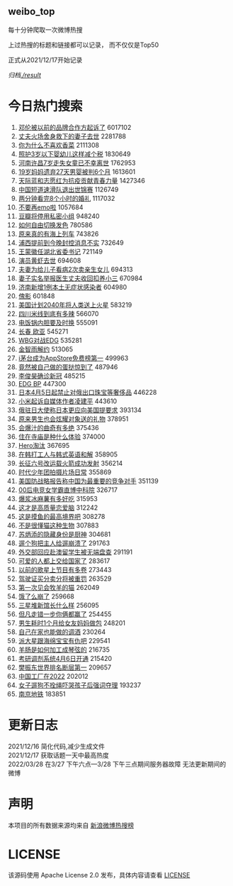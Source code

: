 weibo_top  
---
每十分钟爬取一次微博热搜  

上过热搜的标题和链接都可以记录， 而不仅仅是Top50

正式从2021/12/17开始记录  

*归档[./result](./result/)*

# 今日热门搜索  
1. [邓伦被以前的品牌合作方起诉了](https://s.weibo.com//weibo?q=%23%E9%82%93%E4%BC%A6%E8%A2%AB%E4%BB%A5%E5%89%8D%E7%9A%84%E5%93%81%E7%89%8C%E5%90%88%E4%BD%9C%E6%96%B9%E8%B5%B7%E8%AF%89%E4%BA%86%23&Refer=top) 6017102
2. [丈夫火场舍身救下的妻子去世](https://s.weibo.com//weibo?q=%23%E4%B8%88%E5%A4%AB%E7%81%AB%E5%9C%BA%E8%88%8D%E8%BA%AB%E6%95%91%E4%B8%8B%E7%9A%84%E5%A6%BB%E5%AD%90%E5%8E%BB%E4%B8%96%23&Refer=top) 2281788
3. [你为什么不喜欢香菜](https://s.weibo.com//weibo?q=%23%E4%BD%A0%E4%B8%BA%E4%BB%80%E4%B9%88%E4%B8%8D%E5%96%9C%E6%AC%A2%E9%A6%99%E8%8F%9C%23&Refer=top) 2111308
4. [照护3岁以下婴幼儿这样减个税](https://s.weibo.com//weibo?q=%23%E7%85%A7%E6%8A%A43%E5%B2%81%E4%BB%A5%E4%B8%8B%E5%A9%B4%E5%B9%BC%E5%84%BF%E8%BF%99%E6%A0%B7%E5%87%8F%E4%B8%AA%E7%A8%8E%23&Refer=top) 1830649
5. [河南许昌7岁走失女童已不幸离世](https://s.weibo.com//weibo?q=%23%E6%B2%B3%E5%8D%97%E8%AE%B8%E6%98%8C7%E5%B2%81%E8%B5%B0%E5%A4%B1%E5%A5%B3%E7%AB%A5%E5%B7%B2%E4%B8%8D%E5%B9%B8%E7%A6%BB%E4%B8%96%23&Refer=top) 1762953
6. [19岁妈妈遗弃27天男婴被判6个月](https://s.weibo.com//weibo?q=%2319%E5%B2%81%E5%A6%88%E5%A6%88%E9%81%97%E5%BC%8327%E5%A4%A9%E7%94%B7%E5%A9%B4%E8%A2%AB%E5%88%A46%E4%B8%AA%E6%9C%88%23&Refer=top) 1613601
7. [天际蓝和志愿红为抗疫贡献青春力量](https://s.weibo.com//weibo?q=%23%E5%A4%A9%E9%99%85%E8%93%9D%E5%92%8C%E5%BF%97%E6%84%BF%E7%BA%A2%E4%B8%BA%E6%8A%97%E7%96%AB%E8%B4%A1%E7%8C%AE%E9%9D%92%E6%98%A5%E5%8A%9B%E9%87%8F%23&Refer=top) 1427346
8. [中国短道速滑队退出世锦赛](https://s.weibo.com//weibo?q=%23%E4%B8%AD%E5%9B%BD%E7%9F%AD%E9%81%93%E9%80%9F%E6%BB%91%E9%98%9F%E9%80%80%E5%87%BA%E4%B8%96%E9%94%A6%E8%B5%9B%23&Refer=top) 1126749
9. [两分钟看完8个小时的婚礼](https://s.weibo.com//weibo?q=%23%E4%B8%A4%E5%88%86%E9%92%9F%E7%9C%8B%E5%AE%8C8%E4%B8%AA%E5%B0%8F%E6%97%B6%E7%9A%84%E5%A9%9A%E7%A4%BC%23&Refer=top) 1117032
10. [不要再emo啦](https://s.weibo.com//weibo?q=%23%E4%B8%8D%E8%A6%81%E5%86%8Demo%E5%95%A6%23&Refer=top) 1057684
11. [豆瓣将停用私密小组](https://s.weibo.com//weibo?q=%23%E8%B1%86%E7%93%A3%E5%B0%86%E5%81%9C%E7%94%A8%E7%A7%81%E5%AF%86%E5%B0%8F%E7%BB%84%23&Refer=top) 948240
12. [如何自由切换发色](https://s.weibo.com//weibo?q=%23%E5%A6%82%E4%BD%95%E8%87%AA%E7%94%B1%E5%88%87%E6%8D%A2%E5%8F%91%E8%89%B2%23&Refer=top) 780586
13. [原来真的有海上列车](https://s.weibo.com//weibo?q=%23%E5%8E%9F%E6%9D%A5%E7%9C%9F%E7%9A%84%E6%9C%89%E6%B5%B7%E4%B8%8A%E5%88%97%E8%BD%A6%23&Refer=top) 743826
14. [浦西提前到今晚封控消息不实](https://s.weibo.com//weibo?q=%23%E6%B5%A6%E8%A5%BF%E6%8F%90%E5%89%8D%E5%88%B0%E4%BB%8A%E6%99%9A%E5%B0%81%E6%8E%A7%E6%B6%88%E6%81%AF%E4%B8%8D%E5%AE%9E%23&Refer=top) 732649
15. [王蒙徽任湖北省委书记](https://s.weibo.com//weibo?q=%23%E7%8E%8B%E8%92%99%E5%BE%BD%E4%BB%BB%E6%B9%96%E5%8C%97%E7%9C%81%E5%A7%94%E4%B9%A6%E8%AE%B0%23&Refer=top) 721149
16. [演员黄虾去世](https://s.weibo.com//weibo?q=%23%E6%BC%94%E5%91%98%E9%BB%84%E8%99%BE%E5%8E%BB%E4%B8%96%23&Refer=top) 694608
17. [夫妻为给儿子看病2次卖亲生女儿](https://s.weibo.com//weibo?q=%23%E5%A4%AB%E5%A6%BB%E4%B8%BA%E7%BB%99%E5%84%BF%E5%AD%90%E7%9C%8B%E7%97%852%E6%AC%A1%E5%8D%96%E4%BA%B2%E7%94%9F%E5%A5%B3%E5%84%BF%23&Refer=top) 694313
18. [妻子实名举报医生丈夫收回扣养小三](https://s.weibo.com//weibo?q=%23%E5%A6%BB%E5%AD%90%E5%AE%9E%E5%90%8D%E4%B8%BE%E6%8A%A5%E5%8C%BB%E7%94%9F%E4%B8%88%E5%A4%AB%E6%94%B6%E5%9B%9E%E6%89%A3%E5%85%BB%E5%B0%8F%E4%B8%89%23&Refer=top) 670984
19. [济南新增1例本土无症状感染者](https://s.weibo.com//weibo?q=%23%E6%B5%8E%E5%8D%97%E6%96%B0%E5%A2%9E1%E4%BE%8B%E6%9C%AC%E5%9C%9F%E6%97%A0%E7%97%87%E7%8A%B6%E6%84%9F%E6%9F%93%E8%80%85%23&Refer=top) 604980
20. [傀影](https://s.weibo.com//weibo?q=%E5%82%80%E5%BD%B1&Refer=top) 601848
21. [美国计划2040年将人类送上火星](https://s.weibo.com//weibo?q=%23%E7%BE%8E%E5%9B%BD%E8%AE%A1%E5%88%922040%E5%B9%B4%E5%B0%86%E4%BA%BA%E7%B1%BB%E9%80%81%E4%B8%8A%E7%81%AB%E6%98%9F%23&Refer=top) 583219
22. [四川米线到底有多辣](https://s.weibo.com//weibo?q=%23%E5%9B%9B%E5%B7%9D%E7%B1%B3%E7%BA%BF%E5%88%B0%E5%BA%95%E6%9C%89%E5%A4%9A%E8%BE%A3%23&Refer=top) 566070
23. [电饭锅内胆要及时换](https://s.weibo.com//weibo?q=%23%E7%94%B5%E9%A5%AD%E9%94%85%E5%86%85%E8%83%86%E8%A6%81%E5%8F%8A%E6%97%B6%E6%8D%A2%23&Refer=top) 555091
24. [长春 欧亚](https://s.weibo.com//weibo?q=%E9%95%BF%E6%98%A5%20%E6%AC%A7%E4%BA%9A&Refer=top) 545271
25. [WBG对战EDG](https://s.weibo.com//weibo?q=%23WBG%E5%AF%B9%E6%88%98EDG%23&Refer=top) 535281
26. [金智雨解约](https://s.weibo.com//weibo?q=%23%E9%87%91%E6%99%BA%E9%9B%A8%E8%A7%A3%E7%BA%A6%23&Refer=top) 513065
27. [i茅台成为AppStore免费榜第一](https://s.weibo.com//weibo?q=%23i%E8%8C%85%E5%8F%B0%E6%88%90%E4%B8%BAAppStore%E5%85%8D%E8%B4%B9%E6%A6%9C%E7%AC%AC%E4%B8%80%23&Refer=top) 499963
28. [竟然被自己做的蛋挞惊到了](https://s.weibo.com//weibo?q=%23%E7%AB%9F%E7%84%B6%E8%A2%AB%E8%87%AA%E5%B7%B1%E5%81%9A%E7%9A%84%E8%9B%8B%E6%8C%9E%E6%83%8A%E5%88%B0%E4%BA%86%23&Refer=top) 487946
29. [李俊昊确诊新冠](https://s.weibo.com//weibo?q=%23%E6%9D%8E%E4%BF%8A%E6%98%8A%E7%A1%AE%E8%AF%8A%E6%96%B0%E5%86%A0%23&Refer=top) 485215
30. [EDG BP](https://s.weibo.com//weibo?q=EDG%20BP&Refer=top) 447300
31. [日本4月5日起禁止对俄出口珠宝等奢侈品](https://s.weibo.com//weibo?q=%23%E6%97%A5%E6%9C%AC4%E6%9C%885%E6%97%A5%E8%B5%B7%E7%A6%81%E6%AD%A2%E5%AF%B9%E4%BF%84%E5%87%BA%E5%8F%A3%E7%8F%A0%E5%AE%9D%E7%AD%89%E5%A5%A2%E4%BE%88%E5%93%81%23&Refer=top) 446228
32. [小米起诉自媒体作者凌建平](https://s.weibo.com//weibo?q=%23%E5%B0%8F%E7%B1%B3%E8%B5%B7%E8%AF%89%E8%87%AA%E5%AA%92%E4%BD%93%E4%BD%9C%E8%80%85%E5%87%8C%E5%BB%BA%E5%B9%B3%23&Refer=top) 443610
33. [俄驻日大使称日本更应向美国提要求](https://s.weibo.com//weibo?q=%23%E4%BF%84%E9%A9%BB%E6%97%A5%E5%A4%A7%E4%BD%BF%E7%A7%B0%E6%97%A5%E6%9C%AC%E6%9B%B4%E5%BA%94%E5%90%91%E7%BE%8E%E5%9B%BD%E6%8F%90%E8%A6%81%E6%B1%82%23&Refer=top) 393134
34. [原来男生也会炫耀对象送的礼物](https://s.weibo.com//weibo?q=%23%E5%8E%9F%E6%9D%A5%E7%94%B7%E7%94%9F%E4%B9%9F%E4%BC%9A%E7%82%AB%E8%80%80%E5%AF%B9%E8%B1%A1%E9%80%81%E7%9A%84%E7%A4%BC%E7%89%A9%23&Refer=top) 378951
35. [会爆汁的曲奇有多绝](https://s.weibo.com//weibo?q=%23%E4%BC%9A%E7%88%86%E6%B1%81%E7%9A%84%E6%9B%B2%E5%A5%87%E6%9C%89%E5%A4%9A%E7%BB%9D%23&Refer=top) 375436
36. [住在寺庙是种什么体验](https://s.weibo.com//weibo?q=%23%E4%BD%8F%E5%9C%A8%E5%AF%BA%E5%BA%99%E6%98%AF%E7%A7%8D%E4%BB%80%E4%B9%88%E4%BD%93%E9%AA%8C%23&Refer=top) 374000
37. [Hero淘汰](https://s.weibo.com//weibo?q=%23Hero%E6%B7%98%E6%B1%B0%23&Refer=top) 367695
38. [在韩打工人与韩式英语和解](https://s.weibo.com//weibo?q=%23%E5%9C%A8%E9%9F%A9%E6%89%93%E5%B7%A5%E4%BA%BA%E4%B8%8E%E9%9F%A9%E5%BC%8F%E8%8B%B1%E8%AF%AD%E5%92%8C%E8%A7%A3%23&Refer=top) 358905
39. [长征六号改运载火箭成功发射](https://s.weibo.com//weibo?q=%23%E9%95%BF%E5%BE%81%E5%85%AD%E5%8F%B7%E6%94%B9%E8%BF%90%E8%BD%BD%E7%81%AB%E7%AE%AD%E6%88%90%E5%8A%9F%E5%8F%91%E5%B0%84%23&Refer=top) 356214
40. [时代少年团拍摄片场日常](https://s.weibo.com//weibo?q=%23%E6%97%B6%E4%BB%A3%E5%B0%91%E5%B9%B4%E5%9B%A2%E6%8B%8D%E6%91%84%E7%89%87%E5%9C%BA%E6%97%A5%E5%B8%B8%23&Refer=top) 355869
41. [美国防战略报告称中国为最重要的竞争对手](https://s.weibo.com//weibo?q=%23%E7%BE%8E%E5%9B%BD%E9%98%B2%E6%88%98%E7%95%A5%E6%8A%A5%E5%91%8A%E7%A7%B0%E4%B8%AD%E5%9B%BD%E4%B8%BA%E6%9C%80%E9%87%8D%E8%A6%81%E7%9A%84%E7%AB%9E%E4%BA%89%E5%AF%B9%E6%89%8B%23&Refer=top) 351139
42. [00后电竞女学霸直博中科院](https://s.weibo.com//weibo?q=%2300%E5%90%8E%E7%94%B5%E7%AB%9E%E5%A5%B3%E5%AD%A6%E9%9C%B8%E7%9B%B4%E5%8D%9A%E4%B8%AD%E7%A7%91%E9%99%A2%23&Refer=top) 326717
43. [爆浆冰麻薯有多好吃](https://s.weibo.com//weibo?q=%23%E7%88%86%E6%B5%86%E5%86%B0%E9%BA%BB%E8%96%AF%E6%9C%89%E5%A4%9A%E5%A5%BD%E5%90%83%23&Refer=top) 315953
44. [这才是高质量恋爱脑](https://s.weibo.com//weibo?q=%23%E8%BF%99%E6%89%8D%E6%98%AF%E9%AB%98%E8%B4%A8%E9%87%8F%E6%81%8B%E7%88%B1%E8%84%91%23&Refer=top) 312242
45. [这是摸鱼的最高境界吧](https://s.weibo.com//weibo?q=%23%E8%BF%99%E6%98%AF%E6%91%B8%E9%B1%BC%E7%9A%84%E6%9C%80%E9%AB%98%E5%A2%83%E7%95%8C%E5%90%A7%23&Refer=top) 308278
46. [不是很懂猫这种生物](https://s.weibo.com//weibo?q=%23%E4%B8%8D%E6%98%AF%E5%BE%88%E6%87%82%E7%8C%AB%E8%BF%99%E7%A7%8D%E7%94%9F%E7%89%A9%23&Refer=top) 307883
47. [苏炳添的隐藏身份是厨神](https://s.weibo.com//weibo?q=%23%E8%8B%8F%E7%82%B3%E6%B7%BB%E7%9A%84%E9%9A%90%E8%97%8F%E8%BA%AB%E4%BB%BD%E6%98%AF%E5%8E%A8%E7%A5%9E%23&Refer=top) 304681
48. [遛个狗把主人给遛崩溃了](https://s.weibo.com//weibo?q=%23%E9%81%9B%E4%B8%AA%E7%8B%97%E6%8A%8A%E4%B8%BB%E4%BA%BA%E7%BB%99%E9%81%9B%E5%B4%A9%E6%BA%83%E4%BA%86%23&Refer=top) 291763
49. [外交部回应赴澳留学生被无端盘查](https://s.weibo.com//weibo?q=%23%E5%A4%96%E4%BA%A4%E9%83%A8%E5%9B%9E%E5%BA%94%E8%B5%B4%E6%BE%B3%E7%95%99%E5%AD%A6%E7%94%9F%E8%A2%AB%E6%97%A0%E7%AB%AF%E7%9B%98%E6%9F%A5%23&Refer=top) 291191
50. [可爱的人都上交给国家了](https://s.weibo.com//weibo?q=%23%E5%8F%AF%E7%88%B1%E7%9A%84%E4%BA%BA%E9%83%BD%E4%B8%8A%E4%BA%A4%E7%BB%99%E5%9B%BD%E5%AE%B6%E4%BA%86%23&Refer=top) 283617
51. [以前的歌星上节目有多卷](https://s.weibo.com//weibo?q=%23%E4%BB%A5%E5%89%8D%E7%9A%84%E6%AD%8C%E6%98%9F%E4%B8%8A%E8%8A%82%E7%9B%AE%E6%9C%89%E5%A4%9A%E5%8D%B7%23&Refer=top) 273443
52. [驾驶证买分卖分将被重罚](https://s.weibo.com//weibo?q=%23%E9%A9%BE%E9%A9%B6%E8%AF%81%E4%B9%B0%E5%88%86%E5%8D%96%E5%88%86%E5%B0%86%E8%A2%AB%E9%87%8D%E7%BD%9A%23&Refer=top) 263529
53. [第一次见会牧羊的猫](https://s.weibo.com//weibo?q=%23%E7%AC%AC%E4%B8%80%E6%AC%A1%E8%A7%81%E4%BC%9A%E7%89%A7%E7%BE%8A%E7%9A%84%E7%8C%AB%23&Refer=top) 262049
54. [饿了么崩了](https://s.weibo.com//weibo?q=%E9%A5%BF%E4%BA%86%E4%B9%88%E5%B4%A9%E4%BA%86&Refer=top) 259668
55. [三星堆新馆长什么样](https://s.weibo.com//weibo?q=%23%E4%B8%89%E6%98%9F%E5%A0%86%E6%96%B0%E9%A6%86%E9%95%BF%E4%BB%80%E4%B9%88%E6%A0%B7%23&Refer=top) 256095
56. [但凡走错一步你俩都赢了](https://s.weibo.com//weibo?q=%23%E4%BD%86%E5%87%A1%E8%B5%B0%E9%94%99%E4%B8%80%E6%AD%A5%E4%BD%A0%E4%BF%A9%E9%83%BD%E8%B5%A2%E4%BA%86%23&Refer=top) 254455
57. [男生耗时1个月给女友妈妈做包](https://s.weibo.com//weibo?q=%23%E7%94%B7%E7%94%9F%E8%80%97%E6%97%B61%E4%B8%AA%E6%9C%88%E7%BB%99%E5%A5%B3%E5%8F%8B%E5%A6%88%E5%A6%88%E5%81%9A%E5%8C%85%23&Refer=top) 248201
58. [自己在家也能做的调酒](https://s.weibo.com//weibo?q=%23%E8%87%AA%E5%B7%B1%E5%9C%A8%E5%AE%B6%E4%B9%9F%E8%83%BD%E5%81%9A%E7%9A%84%E8%B0%83%E9%85%92%23&Refer=top) 230264
59. [派大星跟海绵宝宝有仇吧](https://s.weibo.com//weibo?q=%23%E6%B4%BE%E5%A4%A7%E6%98%9F%E8%B7%9F%E6%B5%B7%E7%BB%B5%E5%AE%9D%E5%AE%9D%E6%9C%89%E4%BB%87%E5%90%A7%23&Refer=top) 229541
60. [羊肠是如何加工成琴弦的](https://s.weibo.com//weibo?q=%23%E7%BE%8A%E8%82%A0%E6%98%AF%E5%A6%82%E4%BD%95%E5%8A%A0%E5%B7%A5%E6%88%90%E7%90%B4%E5%BC%A6%E7%9A%84%23&Refer=top) 216735
61. [考研调剂系统4月6日开通](https://s.weibo.com//weibo?q=%23%E8%80%83%E7%A0%94%E8%B0%83%E5%89%82%E7%B3%BB%E7%BB%9F4%E6%9C%886%E6%97%A5%E5%BC%80%E9%80%9A%23&Refer=top) 215420
62. [樊振东世界排名断层第一](https://s.weibo.com//weibo?q=%23%E6%A8%8A%E6%8C%AF%E4%B8%9C%E4%B8%96%E7%95%8C%E6%8E%92%E5%90%8D%E6%96%AD%E5%B1%82%E7%AC%AC%E4%B8%80%23&Refer=top) 209657
63. [中国工厂在2022](https://s.weibo.com//weibo?q=%23%E4%B8%AD%E5%9B%BD%E5%B7%A5%E5%8E%82%E5%9C%A82022%23&Refer=top) 202012
64. [女子遛狗不拴绳吓哭孩子后强词夺理](https://s.weibo.com//weibo?q=%23%E5%A5%B3%E5%AD%90%E9%81%9B%E7%8B%97%E4%B8%8D%E6%8B%B4%E7%BB%B3%E5%90%93%E5%93%AD%E5%AD%A9%E5%AD%90%E5%90%8E%E5%BC%BA%E8%AF%8D%E5%A4%BA%E7%90%86%23&Refer=top) 193237
65. [南京地铁](https://s.weibo.com//weibo?q=%23%E5%8D%97%E4%BA%AC%E5%9C%B0%E9%93%81%23&Refer=top) 183851
# 更新日志  
2021/12/16  简化代码,减少生成文件  
2021/12/17  获取话题一天中最高热度  
2022/03/28  在3/27 下午六点—3/28 下午三点期间服务器故障 无法更新期间的微博  
# 声明  
本项目的所有数据来源均来自 [新浪微博热搜榜](https://s.weibo.com/top/summary)  

# LICENSE
该源码使用 Apache License 2.0 发布，具体内容请查看 [LICENSE](./LICENSE)
